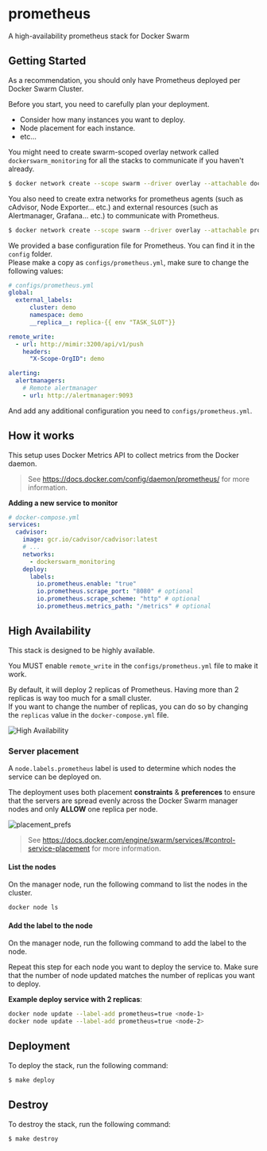 # prometheus
A high-availability prometheus stack for Docker Swarm

## Getting Started

As a recommendation, you should only have Prometheus deployed per Docker Swarm Cluster.

Before you start, you need to carefully plan your deployment.
- Consider how many instances you want to deploy.
- Node placement for each instance.
- etc...

You might need to create swarm-scoped overlay network called `dockerswarm_monitoring` for all the stacks to communicate if you haven't already.

```sh
$ docker network create --scope swarm --driver overlay --attachable dockerswarm_monitoring
```

You also need to create extra networks for prometheus agents (such as cAdvisor, Node Exporter... etc.) and external resources (such as Alertmanager, Grafana... etc.) to communicate with Prometheus.

```sh
$ docker network create --scope swarm --driver overlay --attachable prometheus
```

We provided a base configuration file for Prometheus. You can find it in the `config` folder.  
Please make a copy as `configs/prometheus.yml`, make sure to change the following values:

```yaml
# configs/prometheus.yml
global:
  external_labels:
      cluster: demo
      namespace: demo
      __replica__: replica-{{ env "TASK_SLOT"}}

remote_write:
  - url: http://mimir:3200/api/v1/push
    headers:
      "X-Scope-OrgID": demo

alerting:
  alertmanagers:
    # Remote alertmanager
    - url: http://alertmanager:9093
```

And add any additional configuration you need to `configs/prometheus.yml`.

## How it works

This setup uses Docker Metrics API to collect metrics from the Docker daemon.
> See https://docs.docker.com/config/daemon/prometheus/ for more information.

**Adding a new service to monitor**
```yaml
# docker-compose.yml
services:
  cadvisor:
    image: gcr.io/cadvisor/cadvisor:latest
    # ...
    networks:
      - dockerswarm_monitoring
    deploy:
      labels:
        io.prometheus.enable: "true"
        io.prometheus.scrape_port: "8080" # optional
        io.prometheus.scrape_scheme: "http" # optional
        io.prometheus.metrics_path: "/metrics" # optional
```

## High Availability

This stack is designed to be highly available.

You MUST enable `remote_write` in the `configs/prometheus.yml` file to make it work.

By default, it will deploy 2 replicas of Prometheus. Having more than 2 replicas is way too much for a small cluster.  
If you want to change the number of replicas, you can do so by changing the `replicas` value in the `docker-compose.yml` file.

![High Availability](https://github.com/YouMightNotNeedKubernetes/prometheus/assets/4363857/3a3e407e-d95a-4cad-afe6-f0259803943d)

### Server placement

A `node.labels.prometheus` label is used to determine which nodes the service can be deployed on.

The deployment uses both placement **constraints** & **preferences** to ensure that the servers are spread evenly across the Docker Swarm manager nodes and only **ALLOW** one replica per node.

![placement_prefs](https://docs.docker.com/engine/swarm/images/placement_prefs.png)

> See https://docs.docker.com/engine/swarm/services/#control-service-placement for more information.

#### List the nodes
On the manager node, run the following command to list the nodes in the cluster.

```sh
docker node ls
```

#### Add the label to the node
On the manager node, run the following command to add the label to the node.

Repeat this step for each node you want to deploy the service to. Make sure that the number of node updated matches the number of replicas you want to deploy.

**Example deploy service with 2 replicas**:
```sh
docker node update --label-add prometheus=true <node-1>
docker node update --label-add prometheus=true <node-2>
```

## Deployment

To deploy the stack, run the following command:

```sh
$ make deploy
```

## Destroy

To destroy the stack, run the following command:

```sh
$ make destroy
```

